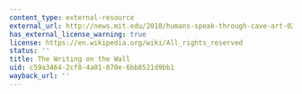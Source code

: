 ```yaml
---
content_type: external-resource
external_url: http://news.mit.edu/2018/humans-speak-through-cave-art-0221
has_external_license_warning: true
license: https://en.wikipedia.org/wiki/All_rights_reserved
status: ''
title: The Writing on the Wall
uid: c59a3464-2cf8-4a01-870e-6bb8521d9bb1
wayback_url: ''
---
```

